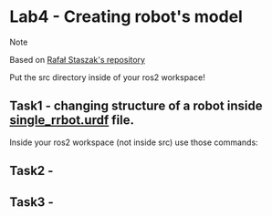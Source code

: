 # Lab4 - Creating robot's model

> [!NOTE]
> Based on [Rafał Staszak's repository](https://github.com/RafalStaszak/sample_robot)

Put the src directory inside of your ros2 workspace!

## Task1 - changing structure of a robot inside [single_rrbot.urdf](/src/sample_robot/sample_robot_bringup/launch/single_rrbot.urdf) file.

Inside your ros2 workspace (not inside src) use those commands:

## Task2 - 

## Task3 -

